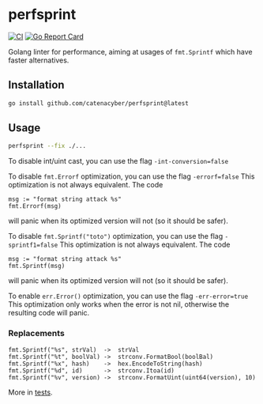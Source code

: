 # perfsprint

[![CI](https://github.com/catenacyber/perfsprint/actions/workflows/ci.yml/badge.svg)](https://github.com/catenacyber/perfsprint/actions/workflows/ci.yml)
[![Go Report Card](https://goreportcard.com/badge/github.com/catenacyber/perfsprint)](https://goreportcard.com/report/github.com/catenacyber/perfsprint?dummy=unused)

Golang linter for performance, aiming at usages of `fmt.Sprintf` which have faster alternatives.

## Installation

```sh
go install github.com/catenacyber/perfsprint@latest
```

## Usage

```sh
perfsprint --fix ./...
```

To disable int/uint cast, you can use the flag `-int-conversion=false`

To disable `fmt.Errorf` optimization, you can use the flag `-errorf=false`
This optimization is not always equivalent.
The code
```
msg := "format string attack %s"
fmt.Errorf(msg)
```
will panic when its optimized version will not (so it should be safer).

To disable `fmt.Sprintf("toto")` optimization, you can use the flag `-sprintf1=false`
This optimization is not always equivalent.
The code
```
msg := "format string attack %s"
fmt.Sprintf(msg)
```
will panic when its optimized version will not (so it should be safer).

To enable `err.Error()` optimization, you can use the flag `-err-error=true`
This optimization only works when the error is not nil, otherwise the resulting code will panic.

### Replacements

```
fmt.Sprintf("%s", strVal)  ->  strVal
fmt.Sprintf("%t", boolVal) ->  strconv.FormatBool(boolBal)
fmt.Sprintf("%x", hash)    ->  hex.EncodeToString(hash)
fmt.Sprintf("%d", id)      ->  strconv.Itoa(id)
fmt.Sprintf("%v", version) ->  strconv.FormatUint(uint64(version), 10)
```

More in [tests](./analyzer/testdata/src/p/p.go).
